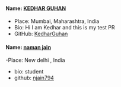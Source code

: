 #### Name: [KEDHAR GUHAN](https://github.com/KedharGuhan)
- Place: Mumbai, Maharashtra, India
- Bio: Hi I am Kedhar and this is my test PR
- GitHub: [KedharGuhan](https://github.com/KedharGuhan)

#### Name: [naman jain](https://github.com/njain794)
-Place: New delhi , India
- bio: student
- github: [njain794](https://github.com/njain794)
